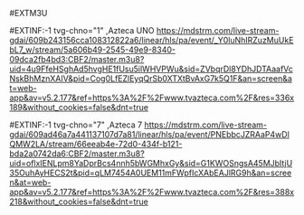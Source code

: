#EXTM3U

#EXTINF:-1 tvg-chno="1" ,Azteca UNO
https://mdstrm.com/live-stream-gdai/609b243156cca108312822a6/linear/hls/pa/event/_Y0luNhIRZuzMuUkEbL7_w/stream/5a606b49-2545-49e9-8340-09dca2fb4bd3:CBF2/master.m3u8?uid=4u9FfeHSghAd5hvgHE1fUsu5ilWHVPWu&sid=ZVbqrDl8YDhJDTAaafVcNskBhMznXAIV&pid=Cog0LfEZlEyqQrSb0XTXtBvAxG7k5Q1F&an=screen&at=web-app&av=v5.2.177&ref=https%3A%2F%2Fwww.tvazteca.com%2F&res=336x189&without_cookies=false&dnt=true

#EXTINF:-1 tvg-chno="7" ,Azteca 7
https://mdstrm.com/live-stream-gdai/609ad46a7a441137107d7a81/linear/hls/pa/event/PNEbbcJZRAaP4wDlQMW2LA/stream/66eeab4e-72d0-434f-b121-bda2a0742da6:CBF2/master.m3u8?uid=oflxIENLpm8YaDprBcs4nnh5bWGMhxGy&sid=G1KWOSngsA45MJbItjU35OuhAyHECS2t&pid=qLM7454A0UEM11mFWpfIcXAbEAJlRG9h&an=screen&at=web-app&av=v5.2.177&ref=https%3A%2F%2Fwww.tvazteca.com%2F&res=388x218&without_cookies=false&dnt=true

